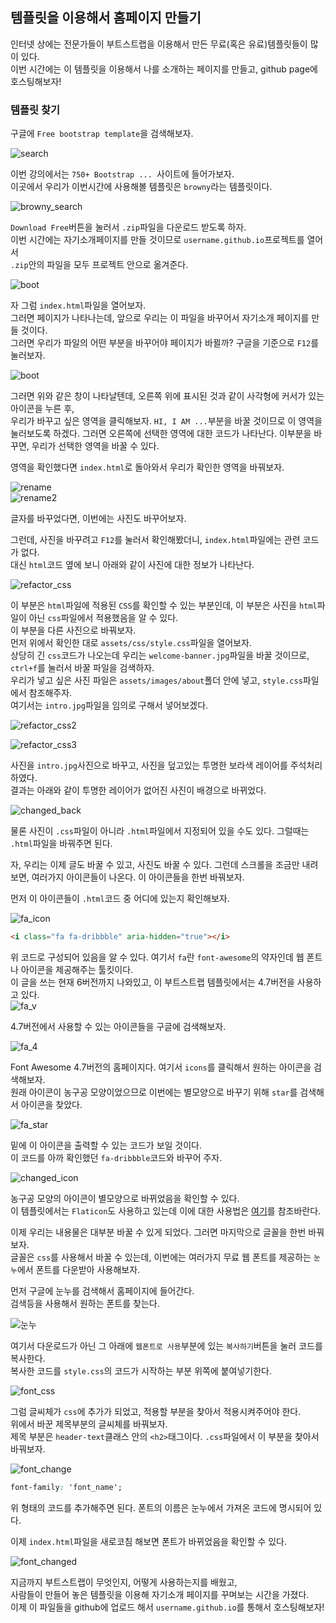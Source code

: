 ## 템플릿을 이용해서 홈페이지 만들기

인터넷 상에는 전문가들이 부트스트랩을 이용해서 만든 무료(혹은 유료)템플릿들이 많이 있다.  
이번 시간에는 이 템플릿을 이용해서 나를 소개하는 페이지를 만들고, github page에 호스팅해보자!  

### 템플릿 찾기  
구글에 `Free bootstrap template`을 검색해보자.   

![search](../statics/classdata/boot/bootstrap_search.png)  

이번 강의에서는 `750+ Bootstrap ... `사이트에 들어가보자.  
이곳에서 우리가 이번시간에 사용해볼 템플릿은 `browny`라는 템플릿이다.  

![browny_search](../statics/classdata/boot/search_browny.png)  

`Download Free`버튼을 눌러서 `.zip`파일을 다운로드 받도록 하자.  
이번 시간에는 자기소개페이지를 만들 것이므로 `username.github.io`프로젝트를 열어서  
`.zip`안의 파일을 모두 프로젝트 안으로 옮겨준다.  

![boot](../statics/classdata/boot/bootstrap1.png)  

자 그럼 `index.html`파일을 열어보자.  
그러면 페이지가 나타나는데, 앞으로 우리는 이 파일을 바꾸어서 자기소개 페이지를 만들 것이다.  
그러면 우리가 파일의 어떤 부분을 바꾸어야 페이지가 바뀔까? 구글을 기준으로 `F12`를 눌러보자.  

![boot](../statics/classdata/boot/refactor_title.png)  

그러면 위와 같은 창이 나타날텐데, 오른쪽 위에 표시된 것과 같이 사각형에 커서가 있는 아이콘을 누른 후,  
우리가 바꾸고 싶은 영역을 클릭해보자. `HI, I AM ...`부분을 바꿀 것이므로 이 영역을 눌러보도록 하겠다.
그러면 오른쪽에 선택한 영역에 대한 코드가 나타난다. 이부분을 바꾸면, 우리가 선택한 영역을 바꿀 수 있다.  

영역을 확인했다면 `index.html`로 돌아와서 우리가 확인한 영역을 바꿔보자.  

![rename](../statics/classdata/boot/renamed.png)  
![rename2](../statics/classdata/boot/renamed2.png)  

글자를 바꾸었다면, 이번에는 사진도 바꾸어보자.  

그런데, 사진을 바꾸려고 `F12`를 눌러서 확인해봤더니, `index.html`파일에는 관련 코드가 없다.  
대신 `html`코드 옆에 보니 아래와 같이 사진에 대한 정보가 나타난다.  

![refactor_css](../statics/classdata/boot/refactor_css.png)  

이 부분은 `html`파일에 적용된 `CSS`를 확인할 수 있는 부분인데, 이 부분은 사진을 `html`파일이 아닌 `css`파일에서 적용했음을 알 수 있다.  
이 부분을 다른 사진으로 바꿔보자.  
먼저 위에서 확인한 대로 `assets/css/style.css`파일을 열어보자.  
상당히 긴 `css`코드가 나오는데 우리는 `welcome-banner.jpg`파일을 바꿀 것이므로, `ctrl+f`를 눌러서 바꿀 파일을 검색하자.  
우리가 넣고 싶은 사진 파일은 `assets/images/about`폴더 안에 넣고, `style.css`파일에서 참조해주자.  
여기서는 `intro.jpg`파일을 임의로 구해서 넣어보겠다.

![refactor_css2](../statics/classdata/boot/refactor_css2.png)  

![refactor_css3](../statics/classdata/boot/refactor_css3.PNG)  

사진을 `intro.jpg`사진으로 바꾸고, 사진을 덮고있는 투명한 보라색 레이어를 주석처리하였다.  
결과는 아래와 같이 투명한 레이어가 없어진 사진이 배경으로 바뀌었다.  

![changed_back](../statics/classdata/boot/changed_back.PNG)  

물론 사진이 `.css`파일이 아니라 `.html`파일에서 지정되어 있을 수도 있다. 그럴때는 `.html`파일을 바꿔주면 된다.  

자, 우리는 이제 글도 바꿀 수 있고, 사진도 바꿀 수 있다. 
그런데 스크롤을 조금만 내려보면, 여러가지 아이콘들이 나온다. 이 아이콘들을 한번 바꿔보자.  

먼저 이 아이콘들이 `.html`코드 중 어디에 있는지 확인해보자.  

![fa_icon](../statics/classdata/boot/fa_icon.png)  

```html
<i class="fa fa-dribbble" aria-hidden="true"></i>
```  
위 코드로 구성되어 있음을 알 수 있다. 여기서 `fa`란 `font-awesome`의 약자인데 웹 폰트나 아이콘을 제공해주는 툴킷이다.  
이 글을 쓰는 현재 6버전까지 나와있고, 이 부트스트랩 템플릿에서는 4.7버전을 사용하고 있다.  
![fa_v](../statics/classdata/boot/fa_v.png)  

4.7버전에서 사용할 수 있는 아이콘들을 구글에 검색해보자.  

![fa_4](../statics/classdata/boot/fa_4.PNG)  

Font Awesome 4.7버전의 홈페이지다. 여기서 `icons`를 클릭해서 원하는 아이콘을 검색해보자.  
원래 아이콘이 농구공 모양이었으므로 이번에는 별모양으로 바꾸기 위해 `star`를 검색해서 아이콘을 찾았다.  

![fa_star](../statics/classdata/boot/fa_star.png)  

밑에 이 아이콘을 출력할 수 있는 코드가 보일 것이다.  
이 코드를 아까 확인했던 `fa-dribbble`코드와 바꾸어 주자.  

![changed_icon](../statics/classdata/boot/changed_icon.PNG)  

농구공 모양의 아이콘이 별모양으로 바뀌었음을 확인할 수 있다.  
이 템플릿에서는 `Flaticon`도 사용하고 있는데 이에 대한 사용법은 [여기](https://www.flaticon.com/iconfonts)를 참조바란다.  

이제 우리는 내용물은 대부분 바꿀 수 있게 되었다. 그러면 마지막으로 글꼴을 한번 바꿔보자.  
글꼴은 `css`를 사용해서 바꿀 수 있는데, 이번에는 여러가지 무료 웹 폰트를 제공하는 `눈누`에서 폰트를 다운받아 사용해보자.  

먼저 구글에 눈누를 검색해서 홈페이지에 들어간다.  
검색등을 사용해서 원하는 폰트를 찾는다.  

![눈누](../statics/classdata/boot/noonnu.png)  

여기서 다운로드가 아닌 그 아래에 `웹폰트로 사용`부분에 있는 `복사하기`버튼을 눌러 코드를 복사한다.  
복사한 코드를 `style.css`의 코드가 시작하는 부분 위쪽에 붙여넣기한다.  

![font_css](../statics/classdata/boot/font_css.PNG)  

그럼 글씨체가 `css`에 추가가 되었고, 적용할 부분을 찾아서 적용시켜주어야 한다.  
위에서 바꾼 제목부분의 글씨체를 바꿔보자.  
제목 부분은 `header-text`클래스 안의 `<h2>`태그이다. `.css`파일에서 이 부분을 찾아서 바꿔보자.  

![font_change](../statics/classdata/boot/font_change.PNG)  
```css
font-family: 'font_name';
```
위 형태의 코드를 추가해주면 된다. 폰트의 이름은 눈누에서 가져온 코드에 명시되어 있다.  

이제 `index.html`파일을 새로코침 해보면 폰트가 바뀌었음을 확인할 수 있다.  

![font_changed](../statics/classdata/boot/font_changed.png)  

지금까지 부트스트랩이 무엇인지, 어떻게 사용하는지를 배웠고,  
사람들이 만들어 놓은 템플릿을 이용해 자기소개 페이지를 꾸며보는 시간을 가졌다.  
이제 이 파일들을 github에 업로드 해서 `username.github.io`를 통해서 호스팅해보자!  
